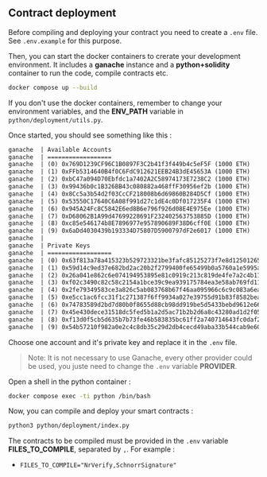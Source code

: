 ## Contract deployment

Before compiling and deploying your contract you need to create a `.env` file. 
See `.env.example` for this purpose.

Then, you can start the docker containers to crerate your development environment.
It includes a **ganache** instance and a **python+solidity** container to run the code, compile contracts etc.

```bash
docker compose up --build
```

If you don't use the docker containers, remember to change your environment variables, and the **ENV_PATH** variable in `python/deployment/utils.py`.

Once started, you should see something like this :

```txt
ganache  | Available Accounts
ganache  | ==================
ganache  | (0) 0x769D1239CF96C1B0897F3C2b41f3f449b4c5eF5F (1000 ETH)
ganache  | (1) 0xFFb5314640B4f0C6FdC912621EEB24B3dE45653A (1000 ETH)
ganache  | (2) 0xbC47a094D70Ebfdc1a7402A2C58974173E7238C2 (1000 ETH)
ganache  | (3) 0x99436b0c1B326BB43c080882a468ffF30956ef2b (1000 ETH)
ganache  | (4) 0x8Cc5a3b54d2f03CcCF218008b6d69860B284D5Cf (1000 ETH)
ganache  | (5) 0x53550C17640C6A08f991d27c1dE4c0Df017235F4 (1000 ETH)
ganache  | (6) 0x945A24Fc8C5842E6ed8B6e796f926d08E4E975Ee (1000 ETH)
ganache  | (7) 0xD68062B1A99d47699228691F232402563753885D (1000 ETH)
ganache  | (8) 0xc85e546174b8E7896977e957890689F38D6cff0E (1000 ETH)
ganache  | (9) 0x6aDd4030439b193334D75807D5900797dF2e6017 (1000 ETH)
ganache  | 
ganache  | Private Keys
ganache  | ==================
ganache  | (0) 0x63f813a78a415323b529723321be3fafc85125273f7e8d1250126553cfe0dab9
ganache  | (1) 0x59d14c9ed37e682bd2ac20b2f2799400fe65499b0a5760a1e5995ae213c474c2
ganache  | (2) 0x26a041e862c6e074194953895e81c0919c213c819de4fe7a2c4b11162cc7e486
ganache  | (3) 0xf02c3490c82c58c2154a1bce39c9ea939175784ea3e58ab769fd116956c02321
ganache  | (4) 0x2fe79349583ce3a826c5ab083768b67f46aa095966c6c9c083a6eab802e445a8
ganache  | (5) 0xe5cc1ac6fcc31f1c271387f6ff9934a027e39755d91b83f8582bea039ea409ca
ganache  | (6) 0x74783589d2bd7d80b0f8655d88cb98dd919be5d5433bebd9612e66a70f35d054
ganache  | (7) 0x45e430dece31518dc5fed5b1a2d5ac71b2b2d6a8c43280ad1d2f05d6cf2516e8
ganache  | (8) 0xf13d0f5cb5d635b7b73fe46b583835bc61ff2a740714643fc0daf2be1e909a1a
ganache  | (9) 0x54b57210f982a0e2c4c8db35c29d2db4cecd49aba33b544cab9e60ece5a15098
```

Choose one account and it's private key and replace it in the `.env` file.

> Note: It is not necessary to use Ganache, every other provider could be used, you juste need to change the `.env` variable **PROVIDER**.

Open a shell in the python container :
```bash
docker compose exec -ti python /bin/bash
```

Now, you can compile and deploy your smart contracts :
```bash
python3 python/deployment/index.py
```

The contracts to be compiled must be provided in the `.env` variable **FILES_TO_COMPILE**, separated by `,`.
For example :
- `FILES_TO_COMPILE="NrVerify,SchnorrSignature"`


